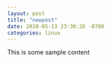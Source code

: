 ```yaml
---
layout: post
title: "newpost"
date: 2018-05-13 23:30:26 -0700
categories: linux
---
```


This is some sample content

